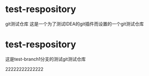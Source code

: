 # test-respository
git测试仓库
这是一个为了测试IDEA的git插件而设置的一个git测试仓库


# test-respository
这是test-branch1分支的测试git测试仓库



22222222222222

